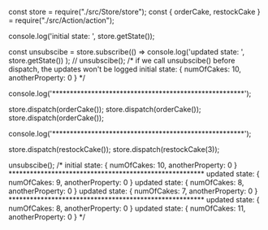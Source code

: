 const store = require("./src/Store/store");
const { orderCake, restockCake } = require("./src/Action/action");

console.log('initial state: ', store.getState());

const unsubscibe = store.subscribe(() => 
    console.log('updated state: ', store.getState())
);
// unsubscibe();
/* 
    if we call unsubscibe() before dispatch, the updates won't be logged
    initial state:  { numOfCakes: 10, anotherProperty: 0 } 
*/

console.log('******************************************************');

store.dispatch(orderCake());
store.dispatch(orderCake());
store.dispatch(orderCake()); 

console.log('******************************************************');

store.dispatch(restockCake());
store.dispatch(restockCake(3));


unsubscibe();
/*
    initial state:  { numOfCakes: 10, anotherProperty: 0 }
    *******************************************************
    updated state:  { numOfCakes: 9, anotherProperty: 0 }
    updated state:  { numOfCakes: 8, anotherProperty: 0 }
    updated state:  { numOfCakes: 7, anotherProperty: 0 }
    *******************************************************
    updated state:  { numOfCakes: 8, anotherProperty: 0 }
    updated state:  { numOfCakes: 11, anotherProperty: 0 }
*/